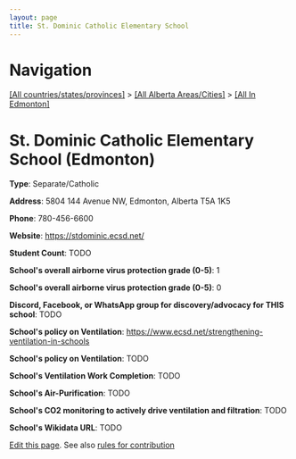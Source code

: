 ```yaml
---
layout: page
title: St. Dominic Catholic Elementary School
---
```

# Navigation

[[All countries/states/provinces]](../../..) > [[All Alberta Areas/Cities]](../..) > [[All In Edmonton]](..)

# St. Dominic Catholic Elementary School (Edmonton)

**Type**: Separate/Catholic

**Address**: 5804 144 Avenue NW, Edmonton, Alberta T5A 1K5

**Phone**: 780-456-6600

**Website**: <https://stdominic.ecsd.net/>

**Student Count**: TODO

**School's overall airborne virus protection grade (0-5)**: 1

**School's overall airborne virus protection grade (0-5)**: 0

**Discord, Facebook, or WhatsApp group for discovery/advocacy for THIS school**: TODO

**School's policy on Ventilation**: <https://www.ecsd.net/strengthening-ventilation-in-schools>

**School's policy on Ventilation**: TODO

**School's Ventilation Work Completion**: TODO

**School's Air-Purification**: TODO

**School's CO2 monitoring to actively drive ventilation and filtration**: TODO

**School's Wikidata URL**: TODO


[Edit this page](https://github.com/ventilate-schools/AB/edit/main/./Edmonton/St._Dominic_Catholic_Elementary_School.md). See also [rules for contribution](../../../contribution-rules/)